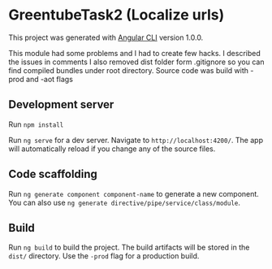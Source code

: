 # GreentubeTask2 (Localize urls)

This project was generated with [Angular CLI](https://github.com/angular/angular-cli) version 1.0.0.

This module had some problems and I had to create few hacks. I described the issues in comments
I also removed dist folder form .gitignore so you can find compiled bundles under root directory.
Source code was build with -prod and -aot flags 


## Development server
Run `npm install`

Run `ng serve` for a dev server. Navigate to `http://localhost:4200/`. The app will automatically reload if you change any of the source files.

## Code scaffolding

Run `ng generate component component-name` to generate a new component. You can also use `ng generate directive/pipe/service/class/module`.

## Build

Run `ng build` to build the project. The build artifacts will be stored in the `dist/` directory. Use the `-prod` flag for a production build.
